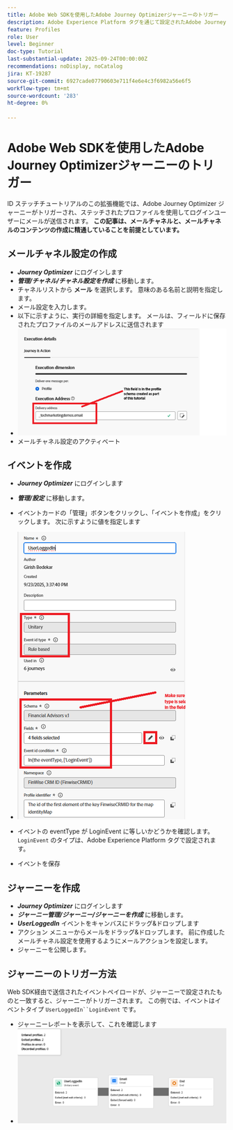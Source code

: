 ```yaml
---
title: Adobe Web SDKを使用したAdobe Journey Optimizerジャーニーのトリガー
description: Adobe Experience Platform タグを通じて設定されたAdobe Journey Optimizer Web SDKを利用して、ユーザーログインなどのサイトイベントからAEP ジャーニーを開始する方法を説明します
feature: Profiles
role: User
level: Beginner
doc-type: Tutorial
last-substantial-update: 2025-09-24T00:00:00Z
recommendations: noDisplay, noCatalog
jira: KT-19287
source-git-commit: 6927cade07790603e711f4e6e4c3f6982a56e6f5
workflow-type: tm+mt
source-wordcount: '283'
ht-degree: 0%

---
```


# Adobe Web SDKを使用したAdobe Journey Optimizerジャーニーのトリガー

ID ステッチチュートリアルのこの拡張機能では、Adobe Journey Optimizer ジャーニーがトリガーされ、ステッチされたプロファイルを使用してログインユーザーにメールが送信されます。 **この記事は、メールチャネルと、メールチャネルのコンテンツの作成に精通していることを前提としています。**

## メールチャネル設定の作成

* _**Journey Optimizer**_ にログインします
* _**管理/チャネル/チャネル設定を作成**_ に移動します。
* チャネルリストから **メール** を選択します。 意味のある名前と説明を指定します。
* メール設定を入力します。
* 以下に示すように、実行の詳細を指定します。 メールは、フィールドに保存されたプロファイルのメールアドレスに送信されます
* ![ メールチャネル ](assets/email-channel-execution.png)
* メールチャネル設定のアクティベート

## イベントを作成

* _**Journey Optimizer**_ にログインします
* _**管理/設定**_ に移動します。
* イベントカードの「管理」ボタンをクリックし、「イベントを作成」をクリックします。 次に示すように値を指定します
* ![journey-event](assets/journey-event1.png)

* イベントの eventType が LoginEvent に等しいかどうかを確認します。 `LoginEvent` のタイプは、Adobe Experience Platform タグで設定されます。
* イベントを保存

## ジャーニーを作成

* _**Journey Optimizer**_ にログインします
* _**ジャーニー管理/ジャーニー/ジャーニーを作成**_ に移動します。
* _**UserLoggedIn**_ イベントをキャンバスにドラッグ&amp;ドロップします
* アクション メニューからメールをドラッグ&amp;ドロップします。 前に作成したメールチャネル設定を使用するようにメールアクションを設定します。
* ジャーニーを公開します。

## ジャーニーのトリガー方法

Web SDK経由で送信されたイベントペイロードが、ジャーニーで設定されたものと一致すると、ジャーニーがトリガーされます。 この例では、イベントはイベントタイプ `UserLoggedIn``LoginEvent` です。

* ジャーニーレポートを表示して、これを確認します
* ![ ジャーニーレポート ](assets/journey-triggered-report.png)




